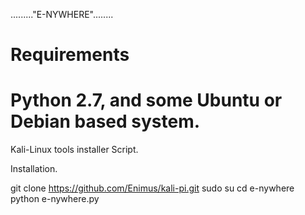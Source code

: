 

........."E-NYWHERE"........


# Requirements


# Python 2.7, and some Ubuntu or Debian based system.



Kali-Linux tools installer Script.

Installation.

git clone https://github.com/Enimus/kali-pi.git 
sudo su
cd e-nywhere
python e-nywhere.py




